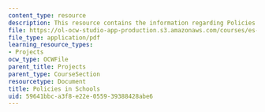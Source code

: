 ```yaml
---
content_type: resource
description: This resource contains the information regarding Policies in Schools.
file: https://ol-ocw-studio-app-production.s3.amazonaws.com/courses/es-253-aids-and-poverty-in-africa-spring-2005/59641bbca3f8e22e055939388428abe6_MITES_253S05_shima_goswami.pdf
file_type: application/pdf
learning_resource_types:
- Projects
ocw_type: OCWFile
parent_title: Projects
parent_type: CourseSection
resourcetype: Document
title: Policies in Schools
uid: 59641bbc-a3f8-e22e-0559-39388428abe6
---
```

